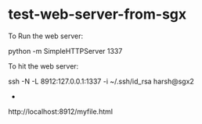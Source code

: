 # test-web-server-from-sgx

To Run the web server:

python -m SimpleHTTPServer 1337

To hit the web server:

ssh -N -L 8912:127.0.0.1:1337 -i ~/.ssh/id_rsa harsh@sgx2

+

http://localhost:8912/myfile.html
